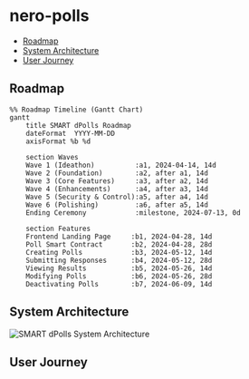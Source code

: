 # nero-polls

* [Roadmap](#roadmap)
* [System Architecture](#system-architecture)
* [User Journey](#user-journey)

## Roadmap

```mermaid
%% Roadmap Timeline (Gantt Chart)
gantt
    title SMART dPolls Roadmap
    dateFormat  YYYY-MM-DD
    axisFormat %b %d

    section Waves
    Wave 1 (Ideathon)          :a1, 2024-04-14, 14d
    Wave 2 (Foundation)        :a2, after a1, 14d
    Wave 3 (Core Features)     :a3, after a2, 14d
    Wave 4 (Enhancements)      :a4, after a3, 14d
    Wave 5 (Security & Control):a5, after a4, 14d
    Wave 6 (Polishing)         :a6, after a5, 14d
    Ending Ceremony            :milestone, 2024-07-13, 0d

    section Features
    Frontend Landing Page     :b1, 2024-04-28, 14d
    Poll Smart Contract       :b2, 2024-04-28, 28d
    Creating Polls            :b3, 2024-05-12, 14d
    Submitting Responses      :b4, 2024-05-12, 28d
    Viewing Results           :b5, 2024-05-26, 14d
    Modifying Polls           :b6, 2024-05-26, 28d
    Deactivating Polls        :b7, 2024-06-09, 14d
```

## System Architecture

![SMART dPolls System Architecture](https://github.com/user-attachments/assets/a40c31c7-fc07-4af2-9641-75cb2eb0f7f8)

## User Journey

